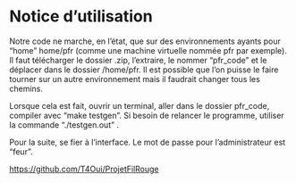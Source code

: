 # Notice d’utilisation



Notre code ne marche, en l’état, que sur des environnements ayants pour “home” home/pfr (comme une machine virtuelle nommée pfr par exemple).
Il faut télécharger le dossier .zip, l’extraire, le nommer “pfr_code” et le déplacer dans le dossier /home/pfr. Il est possible que l’on puisse le faire tourner sur un autre environnement mais il faudrait changer tous les chemins.

Lorsque cela est fait, ouvrir un terminal, aller dans le dossier pfr_code, compiler avec “make testgen”. Si besoin de relancer le programme, utiliser la commande “./testgen.out” .

Pour la suite, se fier à l’interface. Le mot de passe pour l’administrateur est “feur”.

https://github.com/T4Oui/ProjetFilRouge
